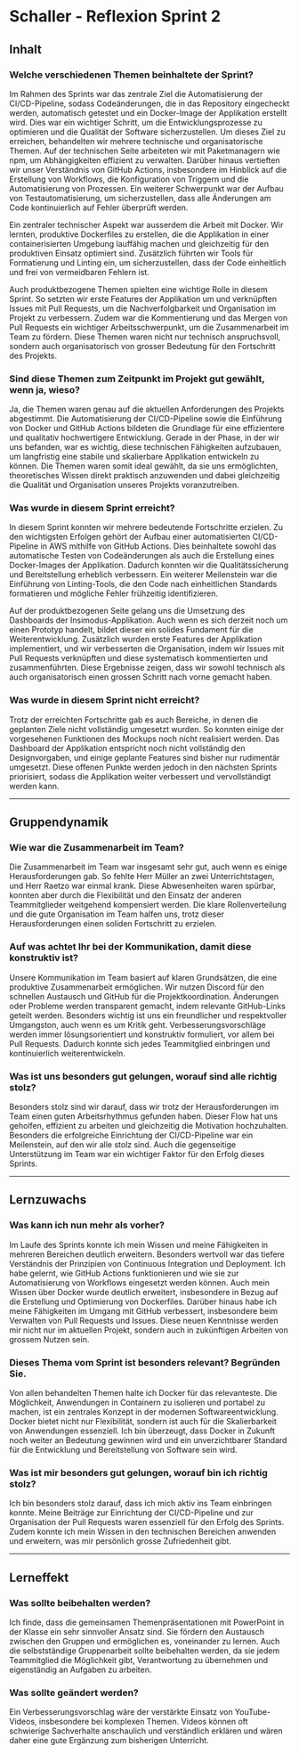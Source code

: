 # Schaller - Reflexion Sprint 2

## Inhalt

### Welche verschiedenen Themen beinhaltete der Sprint?

Im Rahmen des Sprints war das zentrale Ziel die Automatisierung der CI/CD-Pipeline, sodass Codeänderungen, die in das Repository eingecheckt werden, automatisch getestet und ein Docker-Image der Applikation erstellt wird. Dies war ein wichtiger Schritt, um die Entwicklungsprozesse zu optimieren und die Qualität der Software sicherzustellen. Um dieses Ziel zu erreichen, behandelten wir mehrere technische und organisatorische Themen. Auf der technischen Seite arbeiteten wir mit Paketmanagern wie npm, um Abhängigkeiten effizient zu verwalten. Darüber hinaus vertieften wir unser Verständnis von GitHub Actions, insbesondere im Hinblick auf die Erstellung von Workflows, die Konfiguration von Triggern und die Automatisierung von Prozessen. Ein weiterer Schwerpunkt war der Aufbau von Testautomatisierung, um sicherzustellen, dass alle Änderungen am Code kontinuierlich auf Fehler überprüft werden.

Ein zentraler technischer Aspekt war ausserdem die Arbeit mit Docker. Wir lernten, produktive Dockerfiles zu erstellen, die die Applikation in einer containerisierten Umgebung lauffähig machen und gleichzeitig für den produktiven Einsatz optimiert sind. Zusätzlich führten wir Tools für Formatierung und Linting ein, um sicherzustellen, dass der Code einheitlich und frei von vermeidbaren Fehlern ist.

Auch produktbezogene Themen spielten eine wichtige Rolle in diesem Sprint. So setzten wir erste Features der Applikation um und verknüpften Issues mit Pull Requests, um die Nachverfolgbarkeit und Organisation im Projekt zu verbessern. Zudem war die Kommentierung und das Mergen von Pull Requests ein wichtiger Arbeitsschwerpunkt, um die Zusammenarbeit im Team zu fördern. Diese Themen waren nicht nur technisch anspruchsvoll, sondern auch organisatorisch von grosser Bedeutung für den Fortschritt des Projekts.

### Sind diese Themen zum Zeitpunkt im Projekt gut gewählt, wenn ja, wieso?

Ja, die Themen waren genau auf die aktuellen Anforderungen des Projekts abgestimmt. Die Automatisierung der CI/CD-Pipeline sowie die Einführung von Docker und GitHub Actions bildeten die Grundlage für eine effizientere und qualitativ hochwertigere Entwicklung. Gerade in der Phase, in der wir uns befanden, war es wichtig, diese technischen Fähigkeiten aufzubauen, um langfristig eine stabile und skalierbare Applikation entwickeln zu können. Die Themen waren somit ideal gewählt, da sie uns ermöglichten, theoretisches Wissen direkt praktisch anzuwenden und dabei gleichzeitig die Qualität und Organisation unseres Projekts voranzutreiben.

### Was wurde in diesem Sprint erreicht?

In diesem Sprint konnten wir mehrere bedeutende Fortschritte erzielen. Zu den wichtigsten Erfolgen gehört der Aufbau einer automatisierten CI/CD-Pipeline in AWS mithilfe von GitHub Actions. Dies beinhaltete sowohl das automatische Testen von Codeänderungen als auch die Erstellung eines Docker-Images der Applikation. Dadurch konnten wir die Qualitätssicherung und Bereitstellung erheblich verbessern. Ein weiterer Meilenstein war die Einführung von Linting-Tools, die den Code nach einheitlichen Standards formatieren und mögliche Fehler frühzeitig identifizieren.

Auf der produktbezogenen Seite gelang uns die Umsetzung des Dashboards der Insimodus-Applikation. Auch wenn es sich derzeit noch um einen Prototyp handelt, bildet dieser ein solides Fundament für die Weiterentwicklung. Zusätzlich wurden erste Features der Applikation implementiert, und wir verbesserten die Organisation, indem wir Issues mit Pull Requests verknüpften und diese systematisch kommentierten und zusammenführten. Diese Ergebnisse zeigen, dass wir sowohl technisch als auch organisatorisch einen grossen Schritt nach vorne gemacht haben.

### Was wurde in diesem Sprint nicht erreicht?

Trotz der erreichten Fortschritte gab es auch Bereiche, in denen die geplanten Ziele nicht vollständig umgesetzt wurden. So konnten einige der vorgesehenen Funktionen des Mockups noch nicht realisiert werden. Das Dashboard der Applikation entspricht noch nicht vollständig den Designvorgaben, und einige geplante Features sind bisher nur rudimentär umgesetzt. Diese offenen Punkte werden jedoch in den nächsten Sprints priorisiert, sodass die Applikation weiter verbessert und vervollständigt werden kann.

---

## Gruppendynamik

### Wie war die Zusammenarbeit im Team?

Die Zusammenarbeit im Team war insgesamt sehr gut, auch wenn es einige Herausforderungen gab. So fehlte Herr Müller an zwei Unterrichtstagen, und Herr Raetzo war einmal krank. Diese Abwesenheiten waren spürbar, konnten aber durch die Flexibilität und den Einsatz der anderen Teammitglieder weitgehend kompensiert werden. Die klare Rollenverteilung und die gute Organisation im Team halfen uns, trotz dieser Herausforderungen einen soliden Fortschritt zu erzielen.

### Auf was achtet Ihr bei der Kommunikation, damit diese konstruktiv ist?

Unsere Kommunikation im Team basiert auf klaren Grundsätzen, die eine produktive Zusammenarbeit ermöglichen. Wir nutzen Discord für den schnellen Austausch und GitHub für die Projektkoordination. Änderungen oder Probleme werden transparent gemacht, indem relevante GitHub-Links geteilt werden. Besonders wichtig ist uns ein freundlicher und respektvoller Umgangston, auch wenn es um Kritik geht. Verbesserungsvorschläge werden immer lösungsorientiert und konstruktiv formuliert, vor allem bei Pull Requests. Dadurch konnte sich jedes Teammitglied einbringen und kontinuierlich weiterentwickeln.

### Was ist uns besonders gut gelungen, worauf sind alle richtig stolz?

Besonders stolz sind wir darauf, dass wir trotz der Herausforderungen im Team einen guten Arbeitsrhythmus gefunden haben. Dieser Flow hat uns geholfen, effizient zu arbeiten und gleichzeitig die Motivation hochzuhalten. Besonders die erfolgreiche Einrichtung der CI/CD-Pipeline war ein Meilenstein, auf den wir alle stolz sind. Auch die gegenseitige Unterstützung im Team war ein wichtiger Faktor für den Erfolg dieses Sprints.

---

## Lernzuwachs

### Was kann ich nun mehr als vorher?

Im Laufe des Sprints konnte ich mein Wissen und meine Fähigkeiten in mehreren Bereichen deutlich erweitern. Besonders wertvoll war das tiefere Verständnis der Prinzipien von Continuous Integration und Deployment. Ich habe gelernt, wie GitHub Actions funktionieren und wie sie zur Automatisierung von Workflows eingesetzt werden können. Auch mein Wissen über Docker wurde deutlich erweitert, insbesondere in Bezug auf die Erstellung und Optimierung von Dockerfiles. Darüber hinaus habe ich meine Fähigkeiten im Umgang mit GitHub verbessert, insbesondere beim Verwalten von Pull Requests und Issues. Diese neuen Kenntnisse werden mir nicht nur im aktuellen Projekt, sondern auch in zukünftigen Arbeiten von grossem Nutzen sein.

### Dieses Thema vom Sprint ist besonders relevant? Begründen Sie.

Von allen behandelten Themen halte ich Docker für das relevanteste. Die Möglichkeit, Anwendungen in Containern zu isolieren und portabel zu machen, ist ein zentrales Konzept in der modernen Softwareentwicklung. Docker bietet nicht nur Flexibilität, sondern ist auch für die Skalierbarkeit von Anwendungen essenziell. Ich bin überzeugt, dass Docker in Zukunft noch weiter an Bedeutung gewinnen wird und ein unverzichtbarer Standard für die Entwicklung und Bereitstellung von Software sein wird.

### Was ist mir besonders gut gelungen, worauf bin ich richtig stolz?

Ich bin besonders stolz darauf, dass ich mich aktiv ins Team einbringen konnte. Meine Beiträge zur Einrichtung der CI/CD-Pipeline und zur Organisation der Pull Requests waren essenziell für den Erfolg des Sprints. Zudem konnte ich mein Wissen in den technischen Bereichen anwenden und erweitern, was mir persönlich grosse Zufriedenheit gibt.

---

## Lerneffekt

### Was sollte beibehalten werden?

Ich finde, dass die gemeinsamen Themenpräsentationen mit PowerPoint in der Klasse ein sehr sinnvoller Ansatz sind. Sie fördern den Austausch zwischen den Gruppen und ermöglichen es, voneinander zu lernen. Auch die selbstständige Gruppenarbeit sollte beibehalten werden, da sie jedem Teammitglied die Möglichkeit gibt, Verantwortung zu übernehmen und eigenständig an Aufgaben zu arbeiten.

### Was sollte geändert werden?

Ein Verbesserungsvorschlag wäre der verstärkte Einsatz von YouTube-Videos, insbesondere bei komplexen Themen. Videos können oft schwierige Sachverhalte anschaulich und verständlich erklären und wären daher eine gute Ergänzung zum bisherigen Unterricht.
